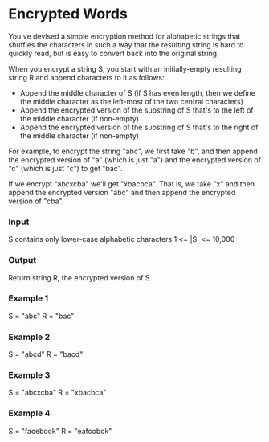 # Encrypted Words
You've devised a simple encryption method for alphabetic strings that shuffles the characters in such a way that the resulting string is hard to quickly read, but is easy to convert back into the original string.

When you encrypt a string S, you start with an initially-empty resulting string R and append characters to it as follows:
- Append the middle character of S (if S has even length, then we define the middle character as the left-most of the two central characters)
- Append the encrypted version of the substring of S that's to the left of the middle character (if non-empty)
- Append the encrypted version of the substring of S that's to the right of the middle character (if non-empty)

For example, to encrypt the string "abc", we first take "b", and then append the encrypted version of "a" (which is just "a") and the encrypted version of "c" (which is just "c") to get "bac".

If we encrypt "abcxcba" we'll get "xbacbca". That is, we take "x" and then append the encrypted version "abc" and then append the encrypted version of "cba".

### Input
S contains only lower-case alphabetic characters
1 <= |S| <= 10,000

### Output
Return string R, the encrypted version of S.

### Example 1
S = "abc"
R = "bac"

### Example 2
S = "abcd"
R = "bacd"

### Example 3
S = "abcxcba"
R = "xbacbca"

### Example 4
S = "facebook"
R = "eafcobok"